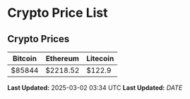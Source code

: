 # Crypto Price List

## Crypto Prices
| Bitcoin | Ethereum | Litecoin |
| ------- | -------- | -------- |
| $85844 | $2218.52 | $122.9 |
**Last Updated:** 2025-03-02 03:34 UTC
**Last Updated:** $DATE$
